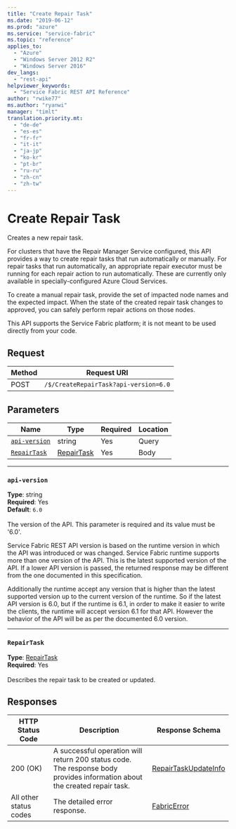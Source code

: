 ```yaml
---
title: "Create Repair Task"
ms.date: "2019-06-12"
ms.prod: "azure"
ms.service: "service-fabric"
ms.topic: "reference"
applies_to: 
  - "Azure"
  - "Windows Server 2012 R2"
  - "Windows Server 2016"
dev_langs: 
  - "rest-api"
helpviewer_keywords: 
  - "Service Fabric REST API Reference"
author: "rwike77"
ms.author: "ryanwi"
manager: "timlt"
translation.priority.mt: 
  - "de-de"
  - "es-es"
  - "fr-fr"
  - "it-it"
  - "ja-jp"
  - "ko-kr"
  - "pt-br"
  - "ru-ru"
  - "zh-cn"
  - "zh-tw"
---
```

# Create Repair Task
Creates a new repair task.

For clusters that have the Repair Manager Service configured,
this API provides a way to create repair tasks that run automatically or manually.
For repair tasks that run automatically, an appropriate repair executor
must be running for each repair action to run automatically.
These are currently only available in specially-configured Azure Cloud Services.

To create a manual repair task, provide the set of impacted node names and the
expected impact. When the state of the created repair task changes to approved,
you can safely perform repair actions on those nodes.

This API supports the Service Fabric platform; it is not meant to be used directly from your code.


## Request
| Method | Request URI |
| ------ | ----------- |
| POST | `/$/CreateRepairTask?api-version=6.0` |


## Parameters
| Name | Type | Required | Location |
| --- | --- | --- | --- |
| [`api-version`](#api-version) | string | Yes | Query |
| [`RepairTask`](#repairtask) | [RepairTask](sfclient-model-repairtask.md) | Yes | Body |

____
### `api-version`
__Type__: string <br/>
__Required__: Yes<br/>
__Default__: `6.0` <br/>
<br/>
The version of the API. This parameter is required and its value must be '6.0'.

Service Fabric REST API version is based on the runtime version in which the API was introduced or was changed. Service Fabric runtime supports more than one version of the API. This is the latest supported version of the API. If a lower API version is passed, the returned response may be different from the one documented in this specification.

Additionally the runtime accept any version that is higher than the latest supported version up to the current version of the runtime. So if the latest API version is 6.0, but if the runtime is 6.1, in order to make it easier to write the clients, the runtime will accept version 6.1 for that API. However the behavior of the API will be as per the documented 6.0 version.


____
### `RepairTask`
__Type__: [RepairTask](sfclient-model-repairtask.md) <br/>
__Required__: Yes<br/>
<br/>
Describes the repair task to be created or updated.

## Responses

| HTTP Status Code | Description | Response Schema |
| --- | --- | --- |
| 200 (OK) | A successful operation will return 200 status code.<br/>The response body provides information about the created repair task.<br/> | [RepairTaskUpdateInfo](sfclient-model-repairtaskupdateinfo.md) |
| All other status codes | The detailed error response.<br/> | [FabricError](sfclient-model-fabricerror.md) |

